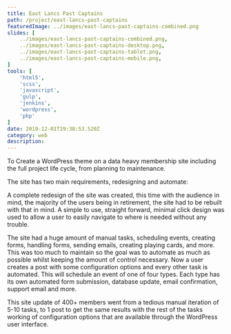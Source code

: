 ```yaml
---
title: East Lancs Past Captains
path: /project/east-lancs-past-captains
featuredImage: ../images/east-lancs-past-captains-combined.png
slides: [
    ../images/east-lancs-past-captains-combined.png,
    ../images/east-lancs-past-captains-desktop.png,
    ../images/east-lancs-past-captains-tablet.png,
    ../images/east-lancs-past-captains-mobile.png,
]
tools: [
    'html5',
    'scss',
    'javascript',
    'gulp',
    'jenkins',
    'wordpress',
    'php'
]
date: 2019-12-01T19:38:53.520Z
category: web
description:
---
```

To Create a WordPress theme on a data heavy membership site including the full project life cycle, from planning to maintenance.

The site has two main requirements, redesigning and automate:

A complete redesign of the site was created, this time with the audience in mind, the majority of the users being in retirement, the site had to be rebuilt with that in mind. A simple to use, straight forward, minimal click design was used to allow a user to easily navigate to where is needed without any trouble.

The site had a huge amount of manual tasks, scheduling events, creating forms, handling forms, sending emails, creating playing cards, and more. This was too much to maintain so the goal was to automate as much as possible whilst keeping the amount of control necessary. Now a user creates a post with some configuration options and every other task is automated. This will schedule an event of one of four types. Each type has its own automated form submission, database update, email confirmation, support email and more.

This site update of 400+ members went from a tedious manual iteration of 5-10 tasks, to 1 post to get the same results with the rest of the tasks working of configuration options that are available through the WordPress user interface.
